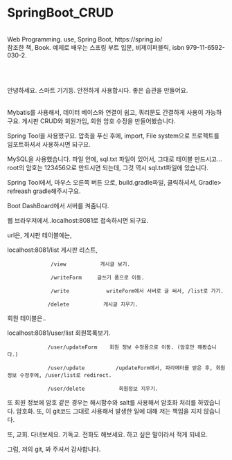 # SpringBoot_CRUD

<br/>
Web Programming. use, Spring Boot, https://spring.io/
<br/>
참조한 책, Book. 예제로 배우는 스프링 부트 입문,  비제이퍼블릭, isbn 979-11-6592-030-2.

<br/><br/>


안녕하세요. 스마트 기기등. 안전하게 사용합시다. 좋은 습관을 만들어요.
<br/><br/>

Mybatis를 사용해서, 데이터 베이스와 연결이 쉽고, 쿼리문도 간결하게 사용이 가능하구요. 게시판 CRUD와 회원가입, 회원 암호 수정을 만들어봤습니다.

 

Spring Tool을 사용했구요. 압축을 푸신 후에, import, File system으로 프로젝트를 임포트하셔서 사용하시면 되구요.

MySQL을 사용했습니다. 파일 안에, sql.txt 파일이 있어서, 그대로 테이블 만드시고... root의 암호는 123456으로 만드시면 되는데, 그것 역시 sql.txt파일에 있습니다.

 

Spring Tool에서, 마우스 오른쪽 버튼 으로, build.gradle파일, 클릭하셔서, Gradle> refreash gradle해주시구요.

Boot DashBoard에서 서버를 켜줌니다.

 

웹 브라우져에서..localhost:8081로 접속하시면 되구요.

 

url은, 게시판 테이블에는, 

localhost:8081/list             게시판 리스트,

                  /view           게시글 보기.  

                  /writeForm     글쓰기 폼으로 이동.

                  /write            writeForm에서 서버로 글 써서, /list로 가기.

                 /delete           게시글 지우기. 

 

회원 테이블은..

localhost:8081/user/list               회원목록보기.

                 /user/updateForm    회원 정보 수정폼으로 이동. (암호만 해봤습니다.)

                 /user/update          /updateForm에서, 파라메터를 받은 후, 회원정보 수정후에, /user/list로 redirect.

                 /user/delete           회원정보 지우기.

 

 

또 회원 정보에 암호 같은 경우는 해시함수와 salt를 사용해서 암호화 처리를 하였습니다. 암호화. 또, 이 git코드 그대로 사용해서 발생한 일에 대해 저는 책임을 지지 않습니다.

 

 
 

 
또, 교회. 다녀보세요. 기독교. 전화도 해보세요. 하고 싶은 말이라서 적게 되네요.

 

그럼, 저의 git, 봐 주셔서 감사합니다.

 
